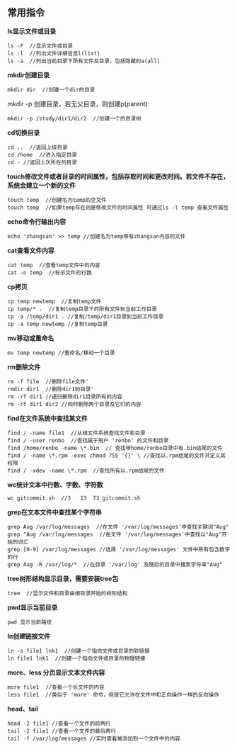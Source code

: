 ## 常用指令<br/>

**ls显示文件或目录**<br/>
```
ls -F  //显示文件或目录
ls -l  //列出文件详细信息l(list)
ls -a  //列出当前目录下所有文件及目录，包括隐藏的a(all)
```

**mkdir创建目录**
```
mkdir dir  //创建一个dir的目录
```
mkdir -p 创建目录，若无父目录，则创建p(parent) <br/>
```
mkdir -p /study/dir1/dir2  //创建一个的目录树
```

**cd切换目录**
```
cd ..  //返回上级目录
cd /home  //进入指定目录
cd - //返回上次所在的目录 
```

**touch修改文件或者目录的时间属性，包括存取时间和更改时间。若文件不存在，系统会建立一个新的文件**
```
touch temp  //创建名为temp的空文件
touch temp  //如果temp存在则是修改文件的时间属性 可通过ls -l temp 查看文件属性
```

**echo命令行输出内容**
```
echo 'zhangsan' >> temp //创建名为temp带有zhangsan内容的文件
```
**cat查看文件内容**
```
cat temp  //查看temp文件中的内容
cat -n temp  //标示文件的行数
```

**cp拷贝**
```
cp temp newtemp  //复制temp文件
cp temp/* .  //复制temp目录下的所有文件到当前工作目录 
cp -a /temp/dir1 . //复制/temp/dir1目录到当前工作目录 
cp -a temp newtemp //复制temp目录 
```

**mv移动或重命名**
```
mv temp newtemp //重命名/移动一个目录 
```

**rm删除文件**
```
rm -f file  //删除file文件' 
rmdir dir1  //删除dir1的目录' 
rm -rf dir1 //递归删除dir1目录所有的内容
rm -rf dir1 dir2 //同时删除两个目录及它们的内容 
```

**find在文件系统中查找某文件**
```
find / -name file1  //从根文件系统查找文件和目录 
find / -user renbo  //查找属于用户 'renbo' 的文件和目录 
find /home/renbo -name \*.bin  // 查找带home/renbo目录中有.bin结尾的文件 
find / -name \*.rpm -exec chmod 755 '{}' \ //查找以.rpm结尾的文件并定义其权限 
find / -xdev -name \*.rpm  //查找所有以.rpm结尾的文件
```

**wc统计文本中行数、字数、字符数**
```
wc gitcommit.sh  //3   13  73 gitcommit.sh
```

**grep在文本文件中查找某个字符串**
```
grep Aug /var/log/messages  //在文件 '/var/log/messages'中查找关键词"Aug" 
grep ^Aug /var/log/messages  //在文件 '/var/log/messages'中查找以"Aug"开始的词汇 
grep [0-9] /var/log/messages //选择 '/var/log/messages' 文件中所有包含数字的行 
grep Aug -R /var/log/*  //在目录 '/var/log' 及随后的目录中搜索字符串"Aug" 
```

**tree树形结构显示目录，需要安装tree包**
```
tree  //显示文件和目录由根目录开始的树形结构 
```

**pwd显示当前目录**
```
pwd 显示当前路径
```

**ln创建链接文件**
```
ln -s file1 lnk1  //创建一个指向文件或目录的软链接 
ln file1 lnk1  //创建一个指向文件或目录的物理链接 
```

**more、less  分页显示文本文件内容**
```
more file1  //查看一个长文件的内容 
less file1  //类似于 'more' 命令，但是它允许在文件中和正向操作一样的反向操作 
```

**head、tail**
```
head -2 file1 //查看一个文件的前两行 
tail -2 file1 //查看一个文件的最后两行 
tail -f /var/log/messages //实时查看被添加到一个文件中的内容 
```









